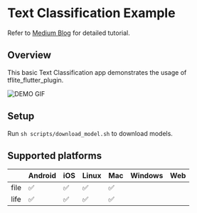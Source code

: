 # Text Classification Example

Refer to [Medium Blog](https://medium.com/@am15hg/text-classification-using-tensorflow-lite-plugin-for-flutter-3b92f6655982) for detailed tutorial.

## Overview

This basic Text Classification app demonstrates the usage of tflite_flutter_plugin.

![DEMO GIF](demo.gif)

## Setup

Run `sh scripts/download_model.sh` to download models.

## Supported platforms

|      | Android | iOS | Linux | Mac | Windows | Web |
|------|---------|-----|-------|-----|---------|-----|
| file | ✅      | ✅  |  ✅   | ✅  |         |     |
| life | ✅      | ✅  |  ✅   | ✅  |         |     |
